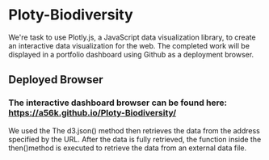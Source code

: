 # Ploty-Biodiversity
We're task to use Plotly.js, a JavaScript data visualization library, to create an interactive data visualization for the web. The completed work will be displayed in a portfolio dashboard using Github as a deployment browser.

## Deployed Browser
### The interactive dashboard browser can be found here: https://a56k.github.io/Ploty-Biodiversity/
We used the The d3.json() method then retrieves the data from the address specified by the URL. After the data is fully retrieved, the function inside the then()method is executed to retrieve the data from an external data file.
